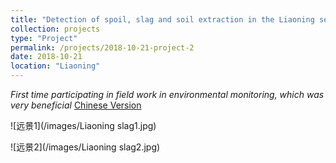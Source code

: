 ```yaml
---
title: "Detection of spoil, slag and soil extraction in the Liaoning section of the new Beijing-Shenyang railway passenger line"
collection: projects
type: "Project"
permalink: /projects/2018-10-21-project-2
date: 2018-10-21
location: "Liaoning"
---
```


*First time participating in field work in environmental monitoring, which was very beneficial* [Chinese Version](/pages/2018-10-21-project-2-cn)

![远景1](/images/Liaoning slag1.jpg)

![远景2](/images/Liaoning slag2.jpg)

[^Faculty of Geographical Science, BNU]: 

